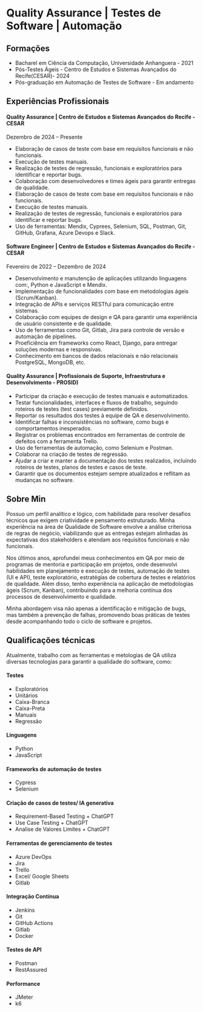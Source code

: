 # Quality Assurance | Testes de Software | Automação

## Formações

- Bacharel em Ciência da Computação, Universidade Anhanguera - 2021
- Pós-Testes Ágeis - Centro de Estudos e Sistemas Avançados do Recife(CESAR)- 2024
- Pós-graduação em Automação de Testes de Software - Em andamento

## Experiências Profissionais

#### Quality Assurance | Centro de Estudos e Sistemas Avançados do Recife - CESAR 
Dezembro de 2024 – Presente

- Elaboração de casos de teste com base em requisitos funcionais e não funcionais.
- Execução de testes manuais.
- Realização de testes de regressão, funcionais e exploratórios para identificar e reportar bugs.
- Colaboração com desenvolvedores e times ágeis para garantir entregas de qualidade.
- Elaboração de casos de teste com base em requisitos funcionais e não funcionais. 
- Execução de testes manuais. 
- Realização de testes de regressão, funcionais e exploratórios para identificar e reportar bugs.
- Uso de ferramentas: Mendix, Cyprees, Selenium, SQL, Postman, Git, GitHub, Grafana, Azure Devops e Slack.


#### Software Engineer | Centro de Estudos e Sistemas Avançados do Recife - CESAR
Fevereiro de 2022 – Dezembro de 2024

- Desenvolvimento e manutenção de aplicações utilizando linguagens com:, Python e JavaScript e Mendix.
- Implementação de funcionalidades com base em metodologias ágeis (Scrum/Kanban).
- Integração de APIs e serviços RESTful para comunicação entre sistemas.
- Colaboração com equipes de design e QA para garantir uma experiência de usuário consistente e de qualidade.
- Uso de ferramentas como Git, Gitlab, Jira para controle de versão e automação de pipelines.
- Proeficiência em frameworks como React, Django, para entregar soluções modernas e responsivas.
- Conhecimento em bancos de dados relacionais e não relacionais PostgreSQL, MongoDB, etc.

#### Quality Assurance | Profissionais de Suporte, Infraestrutura e Desenvolvimento - PROSID)


- Participar da criação e execução de testes manuais e automatizados.
- Testar funcionalidades, interfaces e fluxos de trabalho, seguindo roteiros de testes (test cases) previamente definidos.
- Reportar os resultados dos testes à equipe de QA e desenvolvimento.
- Identificar falhas e inconsistências no software, como bugs e comportamentos inesperados.
- Registrar os problemas encontrados em ferramentas de controle de defeitos com a ferramenta Trello.
- Uso de ferramentas de automação, como Selenium e Postman.
- Colaborar na criação de testes de regressão.
- Ajudar a criar e manter a documentação dos testes realizados, incluindo roteiros de testes, planos de testes e casos de teste.
- Garantir que os documentos estejam sempre atualizados e reflitam as mudanças no software.



## Sobre Min

Possuo um perfil analítico e lógico, com habilidade para resolver desafios técnicos que exigem criatividade e pensamento estruturado. Minha experiência na área de Qualidade de Software envolve a análise criteriosa de regras de negócio, viabilizando que as entregas estejam alinhadas às expectativas dos stakeholders e atendam aos requisitos funcionais e não funcionais.

Nos últimos anos, aprofundei meus conhecimentos em QA por meio de programas de mentoria e participação em projetos, onde desenvolvi habilidades em planejamento e execução de testes, automação de testes (UI e API), teste exploratório, estratégias de cobertura de testes e relatórios de qualidade. Além disso, tenho experiência na aplicação de metodologias ágeis (Scrum, Kanban), contribuindo para a melhoria contínua dos processos de desenvolvimento e qualidade.

Minha abordagem visa não apenas a identificação e mitigação de bugs, mas também a prevenção de falhas, promovendo boas práticas de testes desde acompanhando todo o ciclo de software e projetos.

## Qualificações técnicas 
Atualmente, trabalho com as ferramentas e metologias de QA utiliza diversas tecnologias para garantir a qualidade do software, como: 

#### Testes
 - Exploratórios
 - Unitários
 - Caixa-Branca
 - Caixa-Preta
 - Manuais
 - Regressão 

#### Linguagens 
 - Python
 - JavaScript

#### Frameworks de automação de testes
 - Cypress 
 - Selenium

#### Criação de casos de testes/ IA generativa
 - Requirement-Based Testing + ChatGPT
 - Use Case Testing + ChatGPT
 - Analise de Valores Limites + ChatGPT

#### Ferramentas de gerenciamento de testes
 - Azure DevOps
 - Jira
 - Trello
 - Excel/ Google Sheets
 - Gitlab

#### Integração Contínua 
 - Jenkins
 - Git
 - GitHub Actions 
 - Gitlab 
 - Docker
 
#### Testes de API 
 - Postman
 - RestAssured
 

#### Performance 
 - JMeter 
 - k6


 

 


